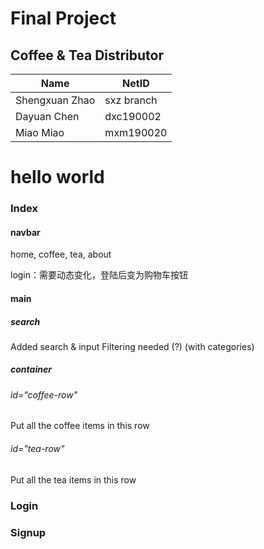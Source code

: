 # Final Project

## Coffee & Tea Distributor

| Name           | NetID      |
| -------------- | ---------- |
| Shengxuan Zhao | sxz branch |
| Dayuan Chen    | dxc190002  |
| Miao Miao      | mxm190020  |


# hello world

### Index

#### navbar

home, coffee, tea, about

login：需要动态变化，登陆后变为购物车按钮


#### main

##### search
Added search & input
Filtering needed (?) (with categories)

##### container

###### id="coffee-row"

Put all the coffee items in this row

###### id="tea-row"

Put all the tea items in this row

### Login
### Signup
